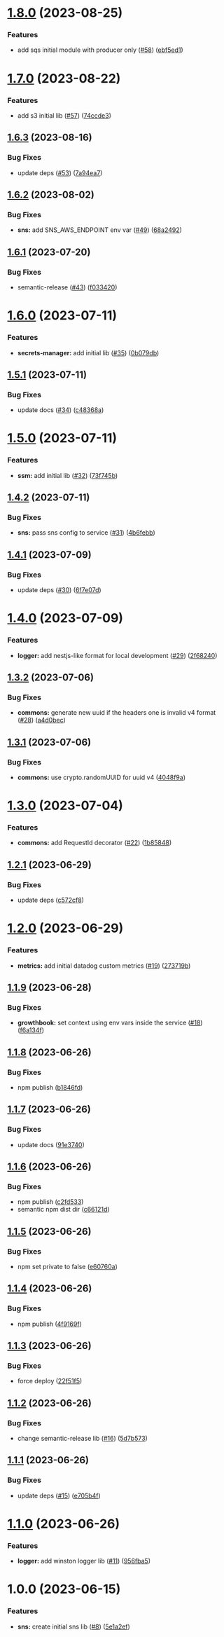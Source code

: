# [1.8.0](https://github.com/will-bank/nestjs-packages/compare/sns-v1.7.0...sns-v1.8.0) (2023-08-25)


### Features

* add sqs initial module with producer only ([#58](https://github.com/will-bank/nestjs-packages/issues/58)) ([ebf5ed1](https://github.com/will-bank/nestjs-packages/commit/ebf5ed1aaa47d5941119947d0a5e4262d180ca62))

# [1.7.0](https://github.com/will-bank/nestjs-packages/compare/sns-v1.6.3...sns-v1.7.0) (2023-08-22)


### Features

* add s3 initial lib ([#57](https://github.com/will-bank/nestjs-packages/issues/57)) ([74ccde3](https://github.com/will-bank/nestjs-packages/commit/74ccde39f642c662dc7ea462ae9a0b80a36e36e5))

## [1.6.3](https://github.com/will-bank/nestjs-packages/compare/sns-v1.6.2...sns-v1.6.3) (2023-08-16)


### Bug Fixes

* update deps ([#53](https://github.com/will-bank/nestjs-packages/issues/53)) ([7a94ea7](https://github.com/will-bank/nestjs-packages/commit/7a94ea7e68ad32400448f4df0a4c163d879e1cd7))

## [1.6.2](https://github.com/will-bank/nestjs-packages/compare/sns-v1.6.1...sns-v1.6.2) (2023-08-02)


### Bug Fixes

* **sns:** add SNS_AWS_ENDPOINT env var ([#49](https://github.com/will-bank/nestjs-packages/issues/49)) ([68a2492](https://github.com/will-bank/nestjs-packages/commit/68a249211310ecc9852d48e3f10f810b48e1aa69))

## [1.6.1](https://github.com/will-bank/nestjs-packages/compare/sns-v1.6.0...sns-v1.6.1) (2023-07-20)


### Bug Fixes

* semantic-release ([#43](https://github.com/will-bank/nestjs-packages/issues/43)) ([f033420](https://github.com/will-bank/nestjs-packages/commit/f0334207498ae97c1f70dea2cdb51f8c61ef9db2))

# [1.6.0](https://github.com/will-bank/nestjs-packages/compare/sns-v1.5.1...sns-v1.6.0) (2023-07-11)


### Features

* **secrets-manager:** add initial lib ([#35](https://github.com/will-bank/nestjs-packages/issues/35)) ([0b079db](https://github.com/will-bank/nestjs-packages/commit/0b079db636a14d69fa98f921294abedf9b96d5a3))

## [1.5.1](https://github.com/will-bank/nestjs-packages/compare/sns-v1.5.0...sns-v1.5.1) (2023-07-11)


### Bug Fixes

* update docs ([#34](https://github.com/will-bank/nestjs-packages/issues/34)) ([c48368a](https://github.com/will-bank/nestjs-packages/commit/c48368ab38443b9a5e6cac5a615b94392c7ea0d5))

# [1.5.0](https://github.com/will-bank/nestjs-packages/compare/sns-v1.4.2...sns-v1.5.0) (2023-07-11)


### Features

* **ssm:** add initial lib ([#32](https://github.com/will-bank/nestjs-packages/issues/32)) ([73f745b](https://github.com/will-bank/nestjs-packages/commit/73f745beb3e189517a503d523910123f288115b8))

## [1.4.2](https://github.com/will-bank/nestjs-packages/compare/sns-v1.4.1...sns-v1.4.2) (2023-07-11)


### Bug Fixes

* **sns:** pass sns config to service ([#31](https://github.com/will-bank/nestjs-packages/issues/31)) ([4b6febb](https://github.com/will-bank/nestjs-packages/commit/4b6febb81a622e6a641dd44e8e2e36d2f4992282))

## [1.4.1](https://github.com/will-bank/nestjs-packages/compare/sns-v1.4.0...sns-v1.4.1) (2023-07-09)


### Bug Fixes

* update deps ([#30](https://github.com/will-bank/nestjs-packages/issues/30)) ([6f7e07d](https://github.com/will-bank/nestjs-packages/commit/6f7e07da21f7e2958b810da6b8030011d16e5144))

# [1.4.0](https://github.com/will-bank/nestjs-packages/compare/sns-v1.3.2...sns-v1.4.0) (2023-07-09)


### Features

* **logger:** add nestjs-like format for local development ([#29](https://github.com/will-bank/nestjs-packages/issues/29)) ([2f68240](https://github.com/will-bank/nestjs-packages/commit/2f6824008fd30c962aac3803fe7b09ef36b37527))

## [1.3.2](https://github.com/will-bank/nestjs-packages/compare/sns-v1.3.1...sns-v1.3.2) (2023-07-06)


### Bug Fixes

* **commons:** generate new uuid if the headers one is invalid v4 format ([#28](https://github.com/will-bank/nestjs-packages/issues/28)) ([a4d0bec](https://github.com/will-bank/nestjs-packages/commit/a4d0becf5f5b64165c1516fafaa35a0718936b86))

## [1.3.1](https://github.com/will-bank/nestjs-packages/compare/sns-v1.3.0...sns-v1.3.1) (2023-07-06)


### Bug Fixes

* **commons:** use crypto.randomUUID for uuid v4 ([4048f9a](https://github.com/will-bank/nestjs-packages/commit/4048f9aec257a623fbb7f2ad0b1114768282a337))

# [1.3.0](https://github.com/will-bank/nestjs-packages/compare/sns-v1.2.1...sns-v1.3.0) (2023-07-04)


### Features

* **commons:** add RequestId decorator ([#22](https://github.com/will-bank/nestjs-packages/issues/22)) ([1b85848](https://github.com/will-bank/nestjs-packages/commit/1b85848be14d7f1bc0864195ee25e45ea3275422))

## [1.2.1](https://github.com/will-bank/nestjs-packages/compare/sns-v1.2.0...sns-v1.2.1) (2023-06-29)


### Bug Fixes

* update deps ([c572cf8](https://github.com/will-bank/nestjs-packages/commit/c572cf8f227fb2b0f702e1c8b6367faa2454c68f))

# [1.2.0](https://github.com/will-bank/nestjs-packages/compare/sns-v1.1.9...sns-v1.2.0) (2023-06-29)


### Features

* **metrics:** add initial datadog custom metrics ([#19](https://github.com/will-bank/nestjs-packages/issues/19)) ([273719b](https://github.com/will-bank/nestjs-packages/commit/273719b033341a434dd6a7d0e7a94e5a15cd9731))

## [1.1.9](https://github.com/will-bank/nestjs-packages/compare/sns-v1.1.8...sns-v1.1.9) (2023-06-28)


### Bug Fixes

* **growthbook:** set context using env vars inside the service ([#18](https://github.com/will-bank/nestjs-packages/issues/18)) ([f6a134f](https://github.com/will-bank/nestjs-packages/commit/f6a134fc4a110af916c499592c6b72217a880bd1))

## [1.1.8](https://github.com/will-bank/nestjs-packages/compare/sns-v1.1.7...sns-v1.1.8) (2023-06-26)


### Bug Fixes

* npm publish ([b1846fd](https://github.com/will-bank/nestjs-packages/commit/b1846fd5b00757725e702240d66507fd540db536))

## [1.1.7](https://github.com/will-bank/nestjs-packages/compare/sns-v1.1.6...sns-v1.1.7) (2023-06-26)


### Bug Fixes

* update docs ([91e3740](https://github.com/will-bank/nestjs-packages/commit/91e374094e60ca4194e90ee2ee732d34bb90e73e))

## [1.1.6](https://github.com/will-bank/nestjs-packages/compare/sns-v1.1.5...sns-v1.1.6) (2023-06-26)


### Bug Fixes

* npm publish ([c2fd533](https://github.com/will-bank/nestjs-packages/commit/c2fd533f343c10aec918db2f417ad5ee881a10b1))
* semantic npm dist dir ([c66121d](https://github.com/will-bank/nestjs-packages/commit/c66121d57f00310fcf58a0baeb72dde43fb846cb))

## [1.1.5](https://github.com/will-bank/nestjs-packages/compare/sns-v1.1.4...sns-v1.1.5) (2023-06-26)


### Bug Fixes

* npm set private to false ([e60760a](https://github.com/will-bank/nestjs-packages/commit/e60760a7dd65c1085e997b83c88413e0ce1727c9))

## [1.1.4](https://github.com/will-bank/nestjs-packages/compare/sns-v1.1.3...sns-v1.1.4) (2023-06-26)


### Bug Fixes

* npm publish ([4f9169f](https://github.com/will-bank/nestjs-packages/commit/4f9169f3d8fbbb8cb5447fb4c79e0d27402149f4))

## [1.1.3](https://github.com/will-bank/nestjs-packages/compare/sns-v1.1.2...sns-v1.1.3) (2023-06-26)


### Bug Fixes

* force deploy ([22f51f5](https://github.com/will-bank/nestjs-packages/commit/22f51f571e69280f6aaaa07ee3b810ca6064b5e8))

## [1.1.2](https://github.com/will-bank/nestjs-packages/compare/sns-v1.1.1...sns-v1.1.2) (2023-06-26)


### Bug Fixes

* change semantic-release lib ([#16](https://github.com/will-bank/nestjs-packages/issues/16)) ([5d7b573](https://github.com/will-bank/nestjs-packages/commit/5d7b573da2f71d4143b390fcce7d916637d7d3d2))

## [1.1.1](https://github.com/will-bank/nestjs-packages/compare/sns-v1.1.0...sns-v1.1.1) (2023-06-26)


### Bug Fixes

* update deps ([#15](https://github.com/will-bank/nestjs-packages/issues/15)) ([e705b4f](https://github.com/will-bank/nestjs-packages/commit/e705b4f296eb331af1dd14c1833f43d6dec14de0))

# [1.1.0](https://github.com/will-bank/nestjs-packages/compare/sns-v1.0.0...sns-v1.1.0) (2023-06-26)


### Features

* **logger:** add winston logger lib ([#11](https://github.com/will-bank/nestjs-packages/issues/11)) ([956fba5](https://github.com/will-bank/nestjs-packages/commit/956fba5ce6b7dae44671a0a8ddc121ef8c330224))

# 1.0.0 (2023-06-15)


### Features

* **sns:** create initial sns lib ([#8](https://github.com/will-bank/nestjs-packages/issues/8)) ([5e1a2ef](https://github.com/will-bank/nestjs-packages/commit/5e1a2efc6d190b22e64141eaf3856adf99f3846b))

